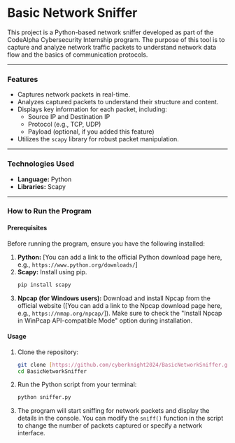 # Basic Network Sniffer

This project is a Python-based network sniffer developed as part of the CodeAlpha Cybersecurity Internship program. The purpose of this tool is to capture and analyze network traffic packets to understand network data flow and the basics of communication protocols.

---

### Features

- Captures network packets in real-time.
- Analyzes captured packets to understand their structure and content.
- Displays key information for each packet, including:
    - Source IP and Destination IP
    - Protocol (e.g., TCP, UDP)
    - Payload (optional, if you added this feature)
- Utilizes the `scapy` library for robust packet manipulation.

---

### Technologies Used

- **Language:** Python
- **Libraries:** Scapy

---

### How to Run the Program

#### Prerequisites

Before running the program, ensure you have the following installed:

1.  **Python:** [You can add a link to the official Python download page here, e.g., `https://www.python.org/downloads/`]
2.  **Scapy:** Install using pip.
    ```bash
    pip install scapy
    ```
3.  **Npcap (for Windows users):** Download and install Npcap from the official website ([You can add a link to the Npcap download page here, e.g., `https://nmap.org/npcap/`]). Make sure to check the "Install Npcap in WinPcap API-compatible Mode" option during installation.

#### Usage

1.  Clone the repository:
    ```bash
    git clone [https://github.com/cyberknight2024/BasicNetworkSniffer.git](https://github.com/cyberknight2024/BasicNetworkSniffer.git)
    cd BasicNetworkSniffer
    ```
2.  Run the Python script from your terminal:
    ```bash
    python sniffer.py
    ```
3.  The program will start sniffing for network packets and display the details in the console. You can modify the `sniff()` function in the script to change the number of packets captured or specify a network interface.
